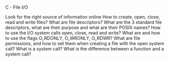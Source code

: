 C - File I/O

Look for the right source of information online
How to create, open, close, read and write files?
What are file descriptors?
What are the 3 standard file descriptors, what are their purpose and what are their POSIX names?
How to use the I/O system calls open, close, read and write?
What are and how to use the flags O_RDONLY, O_WRONLY, O_RDWR?
What are file permissions, and how to set them when creating a file with the open system call?
What is a system call?
What is the difference between a function and a system call?
